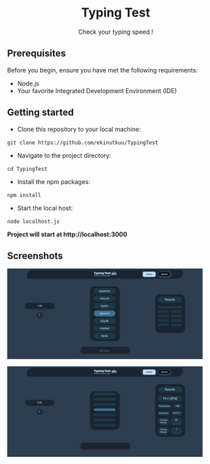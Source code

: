 <h1 align="center">Typing Test</h1>
<p align="center">
Check your typing speed !
</p>

## Prerequisites
Before you begin, ensure you have met the following requirements:

- Node.js
- Your favorite Integrated Development Environment (IDE)

## Getting started

- Clone this repository to your local machine:
```
git clone https://github.com/ekinutkuu/TypingTest
```
- Navigate to the project directory:
```
cd TypingTest
```
- Install the npm packages:
```
npm install
```
- Start the local host:
```
node localhost.js
```

**Project will start at http://localhost:3000**


## Screenshots

<div align="center" style="width:100%;display:flex;justify-content:space-between;">
  <img width="90%" src="https://github.com/ekinutkuu/TypingTest/blob/master/screenshots/1.png" align="center" alt="screenshot" />
</div>
<br>
<div align="center" style="width:100%;display:flex;justify-content:space-between;">
  <img width="90%" src="https://github.com/ekinutkuu/TypingTest/blob/master/screenshots/2.png" align="center" alt="screenshot" />
</div>